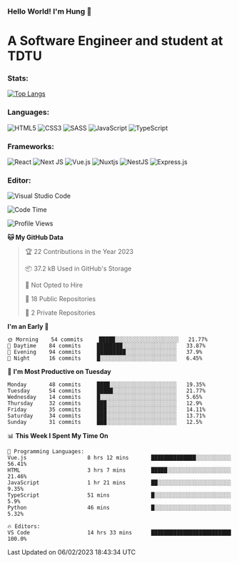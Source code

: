 ### Hello World! I'm Hung :wave:

# A Software Engineer and student at TDTU

### Stats:
[![Top Langs](https://github-readme-stats.vercel.app/api/top-langs/?username=Kuroo-nekoo)](https://github.com/anuraghazra/github-readme-stats)

### Languages:
![HTML5](https://img.shields.io/badge/html5-%23E34F26.svg?style=for-the-badge&logo=html5&logoColor=%23E34F26&color=white)
![CSS3](https://img.shields.io/badge/css3-%231572B6.svg?style=for-the-badge&logo=css3&logoColor=%231572B6&color=white)
![SASS](https://img.shields.io/badge/SASS-hotpink.svg?style=for-the-badge&logo=SASS&logoColor=hotpink&color=white)
![JavaScript](https://img.shields.io/badge/javascript-%23323330.svg?style=for-the-badge&logo=javascript&color=white)
![TypeScript](https://img.shields.io/badge/typescript-%23007ACC.svg?style=for-the-badge&logo=typescript&logoColor=%23007ACC&color=white)


### Frameworks:
![React](https://img.shields.io/badge/react-%2320232a.svg?style=for-the-badge&logo=react&logoColor=%%2361DAFB&color=white)
![Next JS](https://img.shields.io/badge/Next-black?style=for-the-badge&logo=next.js&logoColor=black&color=white)
![Vue.js](https://img.shields.io/badge/vuejs-%2335495e.svg?style=for-the-badge&logo=vuedotjs&logoColor=%234FC08D&color=white)
![Nuxtjs](https://img.shields.io/badge/Nuxt-002E3B?style=for-the-badge&logo=nuxtdotjs&color=white&logoColor=#00DC82)
![NestJS](https://img.shields.io/badge/nestjs-%23E0234E.svg?style=for-the-badge&logo=nestjs&logoColor=%23E0234E&color=white)
![Express.js](https://img.shields.io/badge/express.js-%23404d59.svg?style=for-the-badge&logo=express&logoColor=%23404d59&color=white)

### Editor:
![Visual Studio Code](https://img.shields.io/badge/Visual%20Studio%20Code-0078d7.svg?style=for-the-badge&logo=visual-studio-code&color=white&logoColor=0078d7)


<!--START_SECTION:waka-->
![Code Time](http://img.shields.io/badge/Code%20Time-340%20hrs%2020%20mins-blue)

![Profile Views](http://img.shields.io/badge/Profile%20Views-2-blue)

**🐱 My GitHub Data** 

> 🏆 22 Contributions in the Year 2023
 > 
> 📦 37.2 kB Used in GitHub's Storage 
 > 
> 🚫 Not Opted to Hire
 > 
> 📜 18 Public Repositories 
 > 
> 🔑 2 Private Repositories  
 > 
**I'm an Early 🐤** 

```text
🌞 Morning    54 commits     █████░░░░░░░░░░░░░░░░░░░░   21.77% 
🌆 Daytime    84 commits     ████████░░░░░░░░░░░░░░░░░   33.87% 
🌃 Evening    94 commits     █████████░░░░░░░░░░░░░░░░   37.9% 
🌙 Night      16 commits     █░░░░░░░░░░░░░░░░░░░░░░░░   6.45%

```
📅 **I'm Most Productive on Tuesday** 

```text
Monday       48 commits     ████░░░░░░░░░░░░░░░░░░░░░   19.35% 
Tuesday      54 commits     █████░░░░░░░░░░░░░░░░░░░░   21.77% 
Wednesday    14 commits     █░░░░░░░░░░░░░░░░░░░░░░░░   5.65% 
Thursday     32 commits     ███░░░░░░░░░░░░░░░░░░░░░░   12.9% 
Friday       35 commits     ███░░░░░░░░░░░░░░░░░░░░░░   14.11% 
Saturday     34 commits     ███░░░░░░░░░░░░░░░░░░░░░░   13.71% 
Sunday       31 commits     ███░░░░░░░░░░░░░░░░░░░░░░   12.5%

```


📊 **This Week I Spent My Time On** 

```text
💬 Programming Languages: 
Vue.js                   8 hrs 12 mins       ██████████████░░░░░░░░░░░   56.41% 
HTML                     3 hrs 7 mins        █████░░░░░░░░░░░░░░░░░░░░   21.46% 
JavaScript               1 hr 21 mins        ██░░░░░░░░░░░░░░░░░░░░░░░   9.35% 
TypeScript               51 mins             █░░░░░░░░░░░░░░░░░░░░░░░░   5.9% 
Python                   46 mins             █░░░░░░░░░░░░░░░░░░░░░░░░   5.32%

🔥 Editors: 
VS Code                  14 hrs 33 mins      █████████████████████████   100.0%

```


 Last Updated on 06/02/2023 18:43:34 UTC
<!--END_SECTION:waka-->
